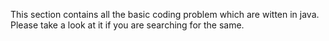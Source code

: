 This section contains all the basic coding problem which are witten in java. Please take a look at it if you are searching for the same.
